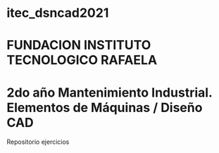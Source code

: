 # itec_dsncad2021
# FUNDACION INSTITUTO TECNOLOGICO RAFAELA
# 2do año Mantenimiento Industrial. Elementos de Máquinas / Diseño CAD
Repositorio ejercicios
